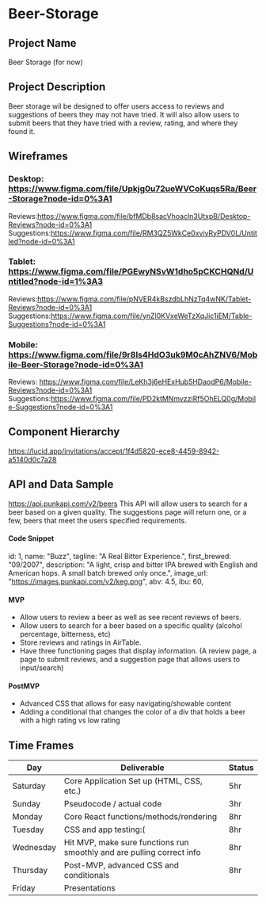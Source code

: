 # Beer-Storage

   
## Project Name

Beer Storage (for now)

## Project Description

Beer storage wil be designed to offer users access to reviews and suggestions of beers they may not have tried. It will also allow users to submit beers that they have tried with a review, rating, and where they found it. 

## Wireframes

### Desktop: https://www.figma.com/file/Upkjg0u72ueWVCoKuqs5Ra/Beer-Storage?node-id=0%3A1
  Reviews:https://www.figma.com/file/bfMDb8sacVhoacln3UtxpB/Desktop-Reviews?node-id=0%3A1
  Suggestions:https://www.figma.com/file/RM3QZ5WkCe0xvjyRyPDV0L/Untitled?node-id=0%3A1
### Tablet: https://www.figma.com/file/PGEwyNSvW1dho5pCKCHQNd/Untitled?node-id=1%3A3
  Reviews:https://www.figma.com/file/pNVER4kBszdbLhNzTq4wNK/Tablet-Reviews?node-id=0%3A1
  Suggestions:https://www.figma.com/file/ynZl0KVxeWeTzXqJic1iEM/Table-Suggestions?node-id=0%3A1
### Mobile: https://www.figma.com/file/9r8ls4HdO3uk9M0cAhZNV6/Mobile-Beer-Storage?node-id=0%3A1
  Reviews: https://www.figma.com/file/LeKh3j6eHExHub5HDaodP6/Mobile-Reviews?node-id=0%3A1
  Suggestions:https://www.figma.com/file/PD2ktMNmvzziRf5OhELQ0g/Mobile-Suggestions?node-id=0%3A1

## Component Hierarchy
https://lucid.app/invitations/accept/1f4d5820-ece8-4459-8942-a5140d0c7a28

## API and Data Sample
https://api.punkapi.com/v2/beers
This API will allow users to search for a beer based on a given quality. The suggestions page will return one, or a few, beers that meet the users specified requirements. 

#### Code Snippet
id: 1,
name: "Buzz",
tagline: "A Real Bitter Experience.",
first_brewed: "09/2007",
description: "A light, crisp and bitter IPA brewed with English and American hops. A small batch brewed only once.",
image_url: "https://images.punkapi.com/v2/keg.png",
abv: 4.5,
ibu: 60,

#### MVP 

- Allow users to review a beer as well as see recent reviews of beers. 
- Allow users to search for a beer based on a specific quality (alcohol percentage, bitterness, etc) 
- Store reviews and ratings in AirTable. 
- Have three functioning pages that display information. (A review page, a page to submit reviews, and a suggestion page that allows users to input/search)

#### PostMVP  

- Advanced CSS that allows for easy navigating/showable content 
- Adding a conditional that changes the color of a div that holds a beer with a high rating vs low rating

## Time Frames

|  Day | Deliverable | Status
|---|---| ---|
|Saturday| Core Application Set up (HTML, CSS, etc.)  | 5hr
|Sunday| Pseudocode / actual code | 3hr
|Monday| Core React functions/methods/rendering | 8hr
|Tuesday| CSS and app testing:( | 8hr
|Wednesday| Hit MVP, make sure functions run smoothly and are pulling correct info  | 8hr
|Thursday| Post-MVP, advanced CSS and conditionals | 8hr
|Friday| Presentations | 



